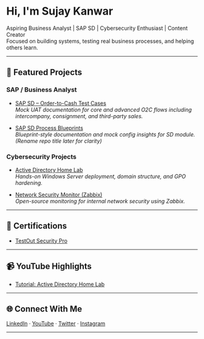 # Hi, I'm Sujay Kanwar

Aspiring Business Analyst | SAP SD | Cybersecurity Enthusiast | Content Creator  
Focused on building systems, testing real business processes, and helping others learn.

---

## 💼 Featured Projects

### SAP / Business Analyst
- [SAP SD – Order-to-Cash Test Cases](https://github.com/Sujay-Kanwar/order-to-cash-sd-test-cases)  
  *Mock UAT documentation for core and advanced O2C flows including intercompany, consignment, and third-party sales.*

- [SAP SD Process Blueprints](https://github.com/Sujay-Kanwar/ActiveDirectoryLab)  
  *Blueprint-style documentation and mock config insights for SD module.* *(Rename repo title later for clarity)*

### Cybersecurity Projects
- [Active Directory Home Lab](https://github.com/Sujay-Kanwar/ActiveDirectoryLab)  
  *Hands-on Windows Server deployment, domain structure, and GPO hardening.*

- [Network Security Monitor (Zabbix)](https://github.com/Sujay-Kanwar/ZabbixNetworkSecurityMonitor)  
  *Open-source monitoring for internal network security using Zabbix.*

---

## 📄 Certifications
- [TestOut Security Pro](https://github.com/Sujay-Kanwar/TestOutCertification)

---

## 📹 YouTube Highlights
- [Tutorial: Active Directory Home Lab](https://www.youtube.com/@Sujay_Kanwar-Cyber)

---

## 🌐 Connect With Me
[LinkedIn](https://linkedin.com/in/sujay-kanwar) · [YouTube](https://www.youtube.com/@Sujay_Kanwar-Cyber) · [Twitter](https://twitter.com/sujay_kanwar) · [Instagram](https://www.instagram.com/sujay_kanwar)

---

<!--
Optional Sections You Can Add:
- 🔭 Currently working on...
- 📚 Learning: SAP Analytics Cloud, Power BI, Python for Analysts
- 💬 Ask me about BA tools, Excel hacks, or security labs
-->
